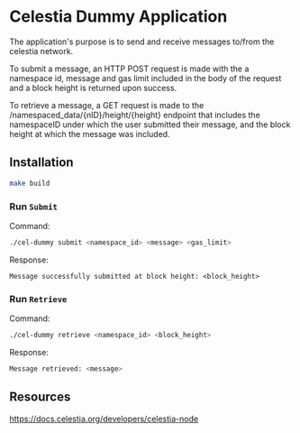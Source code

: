 # Celestia Dummy Application


The application's purpose is to send and receive messages to/from the celestia network.

To submit a message, an HTTP POST request is made with the a namespace id, message and gas limit included in the body of the request and a block height is returned upon success.

To retrieve a message, a GET request is made to the /namespaced_data/{nID}/height/{height} endpoint that includes the namespaceID under which the user submitted their message, and the block height at which the message was included.

## Installation

```sh
make build
```

### Run `Submit`

Command:

```sh
./cel-dummy submit <namespace_id> <message> <gas_limit>
```

Response:

```
Message successfully submitted at block height: <block_height> 
```


### Run `Retrieve`

Command:

```sh
./cel-dummy retrieve <namespace_id> <block_height>
```

Response:

```sh
Message retrieved: <message>
```

## Resources
https://docs.celestia.org/developers/celestia-node

